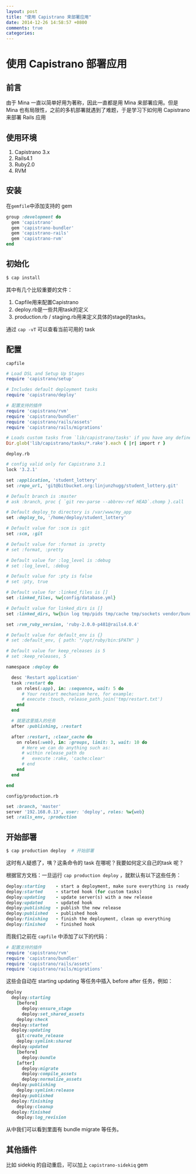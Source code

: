 ```yaml
---
layout: post
title: "使用 Capistrano 来部署应用"
date: 2014-12-26 14:58:57 +0800
comments: true
categories: 
---
```

# 使用 Capistrano 部署应用

## 前言
由于 Mina 一直以简单好用为著称，因此一直都是用 Mina 来部署应用。但是  Mina 也有局限性，之前的多机部署就遇到了难题，于是学习下如何用 Capistrano 来部署 Rails 应用

## 使用环境
1. Capistrano 3.x
2. Rails4.1
3. Ruby2.0
4. RVM

## 安装
在`gemfile`中添加支持的 gem
```ruby
group :development do
  gem 'capistrano'
  gem 'capistrano-bundler'
  gem 'capistrano-rails'
  gem 'capistrano-rvm'
end
```

## 初始化
```ruby
$ cap install
```
其中有几个比较重要的文件：

1. Capfile用来配置Capistrano
2. deploy.rb是一些共用task的定义
3. production.rb / staging.rb用来定义具体的stage的tasks。

通过 `cap -vT` 可以查看当前可用的 task

## 配置
`capfile`
```ruby
# Load DSL and Setup Up Stages
require 'capistrano/setup'

# Includes default deployment tasks
require 'capistrano/deploy'

# 配置支持的插件
require 'capistrano/rvm'
require 'capistrano/bundler'
require 'capistrano/rails/assets'
require 'capistrano/rails/migrations'

# Loads custom tasks from `lib/capistrano/tasks' if you have any defined.
Dir.glob('lib/capistrano/tasks/*.rake').each { |r| import r }
```

`deploy.rb`
```ruby
# config valid only for Capistrano 3.1
lock '3.2.1'

set :application, 'student_lottery'
set :repo_url, 'git@bitbucket.org:linjunzhugg/student_lottery.git'

# Default branch is :master
# ask :branch, proc { `git rev-parse --abbrev-ref HEAD`.chomp }.call

# Default deploy_to directory is /var/www/my_app
set :deploy_to, '/home/deploy/student_lottery'

# Default value for :scm is :git
set :scm, :git

# Default value for :format is :pretty
# set :format, :pretty

# Default value for :log_level is :debug
# set :log_level, :debug

# Default value for :pty is false
# set :pty, true

# Default value for :linked_files is []
set :linked_files, %w{config/database.yml}

# Default value for linked_dirs is []
set :linked_dirs, %w{bin log tmp/pids tmp/cache tmp/sockets vendor/bundle public/system}

set :rvm_ruby_version, 'ruby-2.0.0-p481@rails4.0.4'

# Default value for default_env is {}
# set :default_env, { path: "/opt/ruby/bin:$PATH" }

# Default value for keep_releases is 5
# set :keep_releases, 5

namespace :deploy do

  desc 'Restart application'
  task :restart do
    on roles(:app), in: :sequence, wait: 5 do
      # Your restart mechanism here, for example:
      # execute :touch, release_path.join('tmp/restart.txt')
    end
  end

  # 就是这里插入的任务
  after :publishing, :restart

  after :restart, :clear_cache do
    on roles(:web), in: :groups, limit: 3, wait: 10 do
      # Here we can do anything such as:
      # within release_path do
      #   execute :rake, 'cache:clear'
      # end
    end
  end

end

```

`config/production.rb`
```ruby
set :branch, 'master'
server '192.168.0.13', user: 'deploy', roles: %w{web}
set :rails_env, :production
```

## 开始部署
```ruby
$ cap production deploy  # 开始部署
```

这时有人疑惑了，咦？这条命令的 task 在哪呢？我要如何定义自己的task 呢？

根据官方文档：一旦运行 `cap production deploy` ，就默认有以下这些任务：
```ruby
deploy:starting    - start a deployment, make sure everything is ready
deploy:started     - started hook (for custom tasks)
deploy:updating    - update server(s) with a new release
deploy:updated     - updated hook
deploy:publishing  - publish the new release
deploy:published   - published hook
deploy:finishing   - finish the deployment, clean up everything
deploy:finished    - finished hook
```

而我们之前在 `capfile` 中添加了以下的代码：
```ruby
# 配置支持的插件
require 'capistrano/rvm'
require 'capistrano/bundler'
require 'capistrano/rails/assets'
require 'capistrano/rails/migrations'
```

这些会自动在 starting  updating 等任务中插入 before after 任务，例如：
```ruby
deploy
  deploy:starting
    [before]
      deploy:ensure_stage
      deploy:set_shared_assets
    deploy:check
  deploy:started
  deploy:updating
    git:create_release
    deploy:symlink:shared
  deploy:updated
    [before]
      deploy:bundle
    [after]
      deploy:migrate
      deploy:compile_assets
      deploy:normalize_assets
  deploy:publishing
    deploy:symlink:release
  deploy:published
  deploy:finishing
    deploy:cleanup
  deploy:finished
    deploy:log_revision
```

从中我们可以看到里面有 bundle   migrate 等任务。

## 其他插件
比如 sidekiq 的自动重启，可以加上 `capistrano-sidekiq`  gem